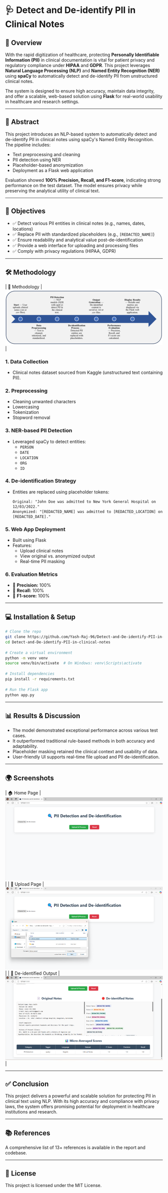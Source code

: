 # 🩺 Detect and De-identify PII in Clinical Notes

## 📌 Overview

With the rapid digitization of healthcare, protecting **Personally Identifiable Information (PII)** in clinical documentation is vital for patient privacy and regulatory compliance under **HIPAA** and **GDPR**. This project leverages **Natural Language Processing (NLP)** and **Named Entity Recognition (NER)** using **spaCy** to automatically detect and de-identify PII from unstructured clinical notes.

The system is designed to ensure high accuracy, maintain data integrity, and offer a scalable, web-based solution using **Flask** for real-world usability in healthcare and research settings.

---

## 🧠 Abstract

This project introduces an NLP-based system to automatically detect and de-identify PII in clinical notes using spaCy's Named Entity Recognition. The pipeline includes:

- Text preprocessing and cleaning
- PII detection using NER
- Placeholder-based anonymization
- Deployment as a Flask web application

Evaluation showed **100% Precision, Recall, and F1-score**, indicating strong performance on the test dataset. The model ensures privacy while preserving the analytical utility of clinical text.

---

## 🎯 Objectives

- ✅ Detect various PII entities in clinical notes (e.g., names, dates, locations)
- ✅ Replace PII with standardized placeholders (e.g., `[REDACTED_NAME]`)
- ✅ Ensure readability and analytical value post-de-identification
- ✅ Provide a web interface for uploading and processing files
- ✅ Comply with privacy regulations (HIPAA, GDPR)

---

## 🛠️ Methodology

| 🧠 Methodology | ![Methodology](https://github.com/Yash-Raj-96/Detect-and-De-identify-PII-in-clinical-notes/blob/main/data/Pictures%20&%20Report/Screenshot%202025-03-31%20134440.png?raw=true) |


### 1. **Data Collection**
- Clinical notes dataset sourced from Kaggle (unstructured text containing PII).

### 2. **Preprocessing**
- Cleaning unwanted characters
- Lowercasing
- Tokenization
- Stopword removal

### 3. **NER-based PII Detection**
- Leveraged spaCy to detect entities:
  - `PERSON`
  - `DATE`
  - `LOCATION`
  - `ORG`
  - `ID`

### 4. **De-identification Strategy**
- Entities are replaced using placeholder tokens:
  ```
  Original: "John Doe was admitted to New York General Hospital on 12/03/2022."
  Anonymized: "[REDACTED_NAME] was admitted to [REDACTED_LOCATION] on [REDACTED_DATE]."
  ```

### 5. **Web App Deployment**
- Built using Flask
- Features:
  - Upload clinical notes
  - View original vs. anonymized output
  - Real-time PII masking

### 6. **Evaluation Metrics**
- 📌 **Precision:** 100%
- 📌 **Recall:** 100%
- 📌 **F1-score:** 100%

---

## 💻 Installation & Setup

```bash
# Clone the repo
git clone https://github.com/Yash-Raj-96/Detect-and-De-identify-PII-in-clinical-notes.git
cd Detect-and-De-identify-PII-in-clinical-notes

# Create a virtual environment
python -m venv venv
source venv/bin/activate  # On Windows: venv\Scripts\activate

# Install dependencies
pip install -r requirements.txt

# Run the Flask app
python app.py
```

---

## 📊 Results & Discussion

- The model demonstrated exceptional performance across various test cases.
- It outperformed traditional rule-based methods in both accuracy and adaptability.
- Placeholder masking retained the clinical context and usability of data.
- User-friendly UI supports real-time file upload and PII de-identification.

---

## 🌍 Screenshots


| 🏠 Home Page          | ![Home](https://github.com/Yash-Raj-96/Detect-and-De-identify-PII-in-clinical-notes/blob/main/data/Pictures%20&%20Report/Screenshot%202025-04-02%20122606.png?raw=true) |
| 📄 Upload Page        | ![Upload](https://github.com/Yash-Raj-96/Detect-and-De-identify-PII-in-clinical-notes/blob/main/data/Pictures%20&%20Report/Screenshot%202025-04-02%20122850.png?raw=true) |
| 🔐 De-identified Output | ![Output](https://github.com/Yash-Raj-96/Detect-and-De-identify-PII-in-clinical-notes/blob/main/data/Pictures%20&%20Report/Screenshot%202025-04-02%20123045.png?raw=true) |

---



## ✅ Conclusion

This project delivers a powerful and scalable solution for protecting PII in clinical text using NLP. With its high accuracy and compliance with privacy laws, the system offers promising potential for deployment in healthcare institutions and research.

---

## 📚 References

A comprehensive list of 13+ references is available in the report and codebase.

---

## 📎 License

This project is licensed under the MIT License.
